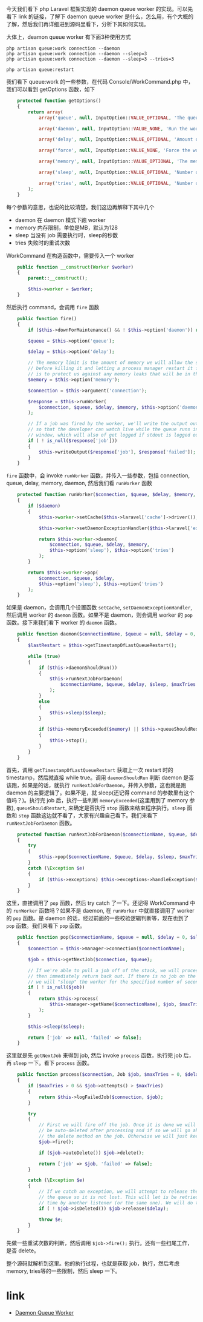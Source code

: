 今天我们看下 php Laravel 框架实现的 daemon queue worker 的实现。可以先看下 link 的链接，了解下 daemon queue worker 是什么，怎么用，有个大概的了解，然后我们再详细进到源码里看下，分析下其如何实现。

大体上，deamon queue worker 有下面3种使用方式
```shell
php artisan queue:work connection --daemon
php artisan queue:work connection --daemon --sleep=3
php artisan queue:work connection --daemon --sleep=3 --tries=3

php artisan queue:restart
```

我们看下 queue:work 的一些参数，在代码 Console/WorkCommand.php 中，我们可以看到 getOptions 函数，如下
```php
    protected function getOptions()
    {
        return array(
            array('queue', null, InputOption::VALUE_OPTIONAL, 'The queue to listen on'),

            array('daemon', null, InputOption::VALUE_NONE, 'Run the worker in daemon mode'),

            array('delay', null, InputOption::VALUE_OPTIONAL, 'Amount of time to delay failed jobs', 0),

            array('force', null, InputOption::VALUE_NONE, 'Force the worker to run even in maintenance mode'),

            array('memory', null, InputOption::VALUE_OPTIONAL, 'The memory limit in megabytes', 128),

            array('sleep', null, InputOption::VALUE_OPTIONAL, 'Number of seconds to sleep when no job is available', 3),

            array('tries', null, InputOption::VALUE_OPTIONAL, 'Number of times to attempt a job before logging it failed', 0),
        );
    }
```
每个参数的意思，也说的比较清楚。我们这边再解释下其中几个
- daemon 在 daemon 模式下跑 worker
- memory 内存限制，单位是MB，默认为128
- sleep 当没有 job 需要执行时，sleep的秒数
- tries 失败时的重试次数

WorkCommand 在构造函数中，需要传入一个 worker
```php
    public function __construct(Worker $worker)
    {
        parent::__construct();

        $this->worker = $worker;
    }
```
然后执行 command，会调用 `fire` 函数
```php
    public function fire()
    {
        if ($this->downForMaintenance() && ! $this->option('daemon')) return;

        $queue = $this->option('queue');

        $delay = $this->option('delay');

        // The memory limit is the amount of memory we will allow the script to occupy
        // before killing it and letting a process manager restart it for us, which
        // is to protect us against any memory leaks that will be in the scripts.
        $memory = $this->option('memory');

        $connection = $this->argument('connection');

        $response = $this->runWorker(
            $connection, $queue, $delay, $memory, $this->option('daemon')
        );

        // If a job was fired by the worker, we'll write the output out to the console
        // so that the developer can watch live while the queue runs in the console
        // window, which will also of get logged if stdout is logged out to disk.
        if ( ! is_null($response['job']))
        {
            $this->writeOutput($response['job'], $response['failed']);
        }
    }
```
`fire` 函数中，会 invoke `runWorker` 函数，并传入一些参数，包括 connection, queue, delay, memory, daemon, 然后我们看 `runWorker` 函数
```php
    protected function runWorker($connection, $queue, $delay, $memory, $daemon = false)
    {
        if ($daemon)
        {
            $this->worker->setCache($this->laravel['cache']->driver());

            $this->worker->setDaemonExceptionHandler($this->laravel['exception']);

            return $this->worker->daemon(
                $connection, $queue, $delay, $memory,
                $this->option('sleep'), $this->option('tries')
            );
        }

        return $this->worker->pop(
            $connection, $queue, $delay,
            $this->option('sleep'), $this->option('tries')
        );
    }
```
如果是 daemon，会调用几个设置函数 `setCache`, `setDaemonExceptionHandler`, 然后调用 worker 的 `daemon` 函数。如果不是 daemon，则会调用 worker 的 `pop` 函数。接下来我们看下 worker 的 `daemon` 函数。
```php
    public function daemon($connectionName, $queue = null, $delay = 0, $memory = 128, $sleep = 3, $maxTries = 0)
    {
        $lastRestart = $this->getTimestampOfLastQueueRestart();

        while (true)
        {
            if ($this->daemonShouldRun())
            {
                $this->runNextJobForDaemon(
                    $connectionName, $queue, $delay, $sleep, $maxTries
                );
            }
            else
            {
                $this->sleep($sleep);
            }

            if ($this->memoryExceeded($memory) || $this->queueShouldRestart($lastRestart))
            {
                $this->stop();
            }
        }
    }
```
首先，调用 `getTimestampOfLastQueueRestart` 获取上一次 restart 时的 timestamp，然后就直接 while true。调用 `daemonShouldRun` 判断 daemon 是否该跑，如果是的话，就执行 `runNextJobForDaemon`，并传入参数，这也就是跑 daemon 的主要逻辑了。如果不是，就 sleep(还记得 command 的参数里有这个值吗？)。执行完 job 后，执行一些判断 `memoryExceeded`(这里用到了 memory 参数), `queueShouldRestart`, 来确定是否执行 `stop` 函数来结束程序执行。`sleep` 函数和 `stop` 函数这边就不看了，大家有兴趣自己看下。我们来看下 `runNextJobForDaemon` 函数。
```php
    protected function runNextJobForDaemon($connectionName, $queue, $delay, $sleep, $maxTries)
    {
        try
        {
            $this->pop($connectionName, $queue, $delay, $sleep, $maxTries);
        }
        catch (\Exception $e)
        {
            if ($this->exceptions) $this->exceptions->handleException($e);
        }
    }
```
这里，直接调用了 `pop` 函数，然后 try catch 了一下。还记得 WorkCommand 中的 `runWorker` 函数吗？如果不是 daemon, 在 `runWorker` 中就直接调用了 worker 的 `pop` 函数。是 daemon 的话，经过前面的一些校验逻辑判断等，现在也到了 `pop` 函数。我们来看下 `pop` 函数。
```php
    public function pop($connectionName, $queue = null, $delay = 0, $sleep = 3, $maxTries = 0)
    {
        $connection = $this->manager->connection($connectionName);

        $job = $this->getNextJob($connection, $queue);

        // If we're able to pull a job off of the stack, we will process it and
        // then immediately return back out. If there is no job on the queue
        // we will "sleep" the worker for the specified number of seconds.
        if ( ! is_null($job))
        {
            return $this->process(
                $this->manager->getName($connectionName), $job, $maxTries, $delay
            );
        }

        $this->sleep($sleep);

        return ['job' => null, 'failed' => false];
    }
```
这里就是先 `getNextJob` 来得到 job, 然后 invoke `process` 函数，执行完 job 后，再 `sleep` 一下。看下 `process` 函数。
```php
    public function process($connection, Job $job, $maxTries = 0, $delay = 0)
    {
        if ($maxTries > 0 && $job->attempts() > $maxTries)
        {
            return $this->logFailedJob($connection, $job);
        }

        try
        {
            // First we will fire off the job. Once it is done we will see if it will
            // be auto-deleted after processing and if so we will go ahead and run
            // the delete method on the job. Otherwise we will just keep moving.
            $job->fire();

            if ($job->autoDelete()) $job->delete();

            return ['job' => $job, 'failed' => false];
        }

        catch (\Exception $e)
        {
            // If we catch an exception, we will attempt to release the job back onto
            // the queue so it is not lost. This will let is be retried at a later
            // time by another listener (or the same one). We will do that here.
            if ( ! $job->isDeleted()) $job->release($delay);

            throw $e;
        }
    }
```
先做一些重试次数的判断，然后调用 `$job->fire();` 执行。还有一些扫尾工作，是否 delete。

整个源码就解析到这里。他的执行过程，也就是获取 job，执行，然后考虑 memory, tries等的一些限制，然后 sleep 一下。

# link
- [Daemon Queue Worker](http://laravel.com/docs/4.2/queues#daemon-queue-worker)
